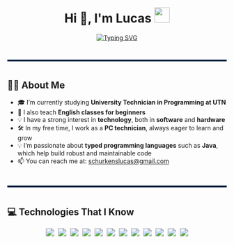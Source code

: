 <h1 align="center">Hi 👋, I'm Lucas <img src="https://media.giphy.com/media/hvRJCLFzcasrR4ia7z/giphy.gif" width="35"></h1>
<p align="center">
  <a href="https://github.com/DenverCoder1/readme-typing-svg">
    <img src="https://readme-typing-svg.herokuapp.com?font=Time+New+Roman&color=%230F76FF&size=25&center=true&vCenter=true&width=600&height=100&lines=Programming+Technician+Student;Passionate+about+Innovative+Technologies;Driven+by+Continuous+Learning;Exploring+Software+and+Hardware;Aspiring+Full-Stack+Developer" alt="Typing SVG" />
  </a>
</p>

<hr style="border: none; height: 4px; background-color: #001f3f; margin: 3em 0;" />


## 👨‍💻 About Me  

- 🎓 I’m currently studying **University Technician in Programming at UTN**  
- 📖 I also teach **English classes for beginners**  
- 💡 I have a strong interest in **technology**, both in **software** and **hardware**  
- 🛠️ In my free time, I work as a **PC technician**, always eager to learn and grow
- 💡 I’m passionate about **typed programming languages** such as **Java**, which help build robust and maintainable code  
- 📫 You can reach me at: schurkenslucas@gmail.com

<hr style="border: none; height: 4px; background-color: #001f3f; margin: 3em 0;" />

## 💻 Technologies That I Know 

<p align="center" style="font-size:0;">
  <img alt="Java" src="https://img.shields.io/badge/Java-ED8B00?style=flat-square&logo=java&logoColor=white" style="transform: scale(1.2); margin: 0 6px;" />
  <img alt="JavaScript" src="https://img.shields.io/badge/JavaScript-F7DF1E?style=flat-square&logo=javascript&logoColor=black" style="transform: scale(1.2); margin: 0 6px;" />
  <img alt="Python" src="https://img.shields.io/badge/Python-3776AB?style=flat-square&logo=python&logoColor=white" style="transform: scale(1.2); margin: 0 6px;" />
  <img alt="MySQL" src="https://img.shields.io/badge/MySQL-4479A1?style=flat-square&logo=mysql&logoColor=white" style="transform: scale(1.2); margin: 0 6px;" />
  <img alt="MongoDB" src="https://img.shields.io/badge/MongoDB-47A248?style=flat-square&logo=mongodb&logoColor=white" style="transform: scale(1.2); margin: 0 6px;" />
  <img alt="HTML5" src="https://img.shields.io/badge/HTML5-E34F26?style=flat-square&logo=html5&logoColor=white" style="transform: scale(1.2); margin: 0 6px;" />
  <img alt="CSS3" src="https://img.shields.io/badge/CSS3-1572B6?style=flat-square&logo=css3&logoColor=white" style="transform: scale(1.2); margin: 0 6px;" />
  <img alt="GitHub" src="https://img.shields.io/badge/GitHub-181717?style=flat-square&logo=github&logoColor=white" style="transform: scale(1.2); margin: 0 6px;" />
  <img alt="Node.js" src="https://img.shields.io/badge/Node.js-339933?style=flat-square&logo=node.js&logoColor=white" style="transform: scale(1.2); margin: 0 6px;" />
  <img alt="Express" src="https://img.shields.io/badge/Express-000000?style=flat-square&logo=express&logoColor=white" style="transform: scale(1.2); margin: 0 6px;" />
  <img alt="Visual Studio Code" src="https://img.shields.io/badge/VS%20Code-0078d7?style=flat-square&logo=visual%20studio%20code&logoColor=white" style="transform: scale(1.2); margin: 0 6px;" />
  <img alt="Apache NetBeans" src="https://img.shields.io/badge/NetBeans-1B6AC6?style=flat-square&logo=apachenetbeanside&logoColor=white" style="transform: scale(1.2); margin: 0 6px;" />
</p>








